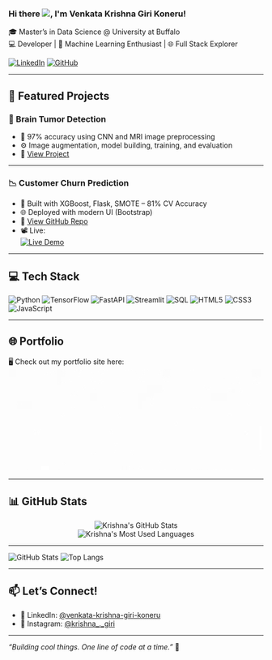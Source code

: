 ### Hi there <img src="https://raw.githubusercontent.com/MartinHeinz/MartinHeinz/master/wave.gif" width="30px">, I'm Venkata Krishna Giri Koneru!

🎓 Master’s in Data Science @ University at Buffalo  
💻 Developer | 🧠 Machine Learning Enthusiast | 🌐 Full Stack Explorer

[![LinkedIn](https://img.shields.io/badge/LinkedIn-Connect-blue?style=flat-square&logo=linkedin)](https://www.linkedin.com/in/venkata-krishna-giri-koneru-6625101a9/)
[![GitHub](https://img.shields.io/badge/GitHub-Follow-black?style=flat-square&logo=github)](https://github.com/krishnagiri1)

---

## 🚀 Featured Projects

### 🧠 Brain Tumor Detection
- 🧬 97% accuracy using CNN and MRI image preprocessing  
- ⚙️ Image augmentation, model building, training, and evaluation  
- 🔗 [View Project](https://github.com/krishnagiri1/Brain-Tumor-Detection)

---

### 📉 Customer Churn Prediction  
- 🤖 Built with XGBoost, Flask, SMOTE – 81% CV Accuracy  
- 🌐 Deployed with modern UI (Bootstrap)  
- 🔗 [View GitHub Repo](https://github.com/krishnagiri1/Customer-Churn-Prediction)  
- 📽️ Live:  
  [![Live Demo](https://img.shields.io/badge/Live%20Demo-On%20Render-blueviolet?style=flat-square&logo=render)](https://customer-churn-prediction-23n1.onrender.com/)


---

## 💻 Tech Stack

![Python](https://img.shields.io/badge/Python-3670A0?style=flat-square&logo=python&logoColor=white)
![TensorFlow](https://img.shields.io/badge/TensorFlow-FF6F00?style=flat-square&logo=tensorflow&logoColor=white)
![FastAPI](https://img.shields.io/badge/FastAPI-009688?style=flat-square&logo=fastapi&logoColor=white)
![Streamlit](https://img.shields.io/badge/Streamlit-FF4B4B?style=flat-square&logo=streamlit&logoColor=white)
![SQL](https://img.shields.io/badge/SQL-07405E?style=flat-square&logo=sqlite&logoColor=white)
![HTML5](https://img.shields.io/badge/HTML5-E34F26?style=flat-square&logo=html5&logoColor=white)
![CSS3](https://img.shields.io/badge/CSS3-1572B6?style=flat-square&logo=css3&logoColor=white)
![JavaScript](https://img.shields.io/badge/JavaScript-F7DF1E?style=flat-square&logo=javascript&logoColor=black)

---

## 🌐 Portfolio

🖥️ Check out my portfolio site here:  
[![Live Link](https://github.com/krishnagiri1/Customer-Churn-Prediction/blob/main/output.gif?raw=true)](https://fanciful-figolla-b75344.netlify.app/)

---

## 📊 GitHub Stats

<p align="center">
  <img src="https://github-readme-stats.vercel.app/api?username=krishnagiri1&show_icons=true&theme=radical" alt="Krishna's GitHub Stats"/>
  <br/>
  <img src="https://github-readme-stats.vercel.app/api/top-langs/?username=krishnagiri1&layout=compact&theme=radical" alt="Krishna's Most Used Languages"/>
</p>

---

![GitHub Stats](https://github-readme-stats.vercel.app/api?username=krishnagiri1&show_icons=true&theme=radical)
![Top Langs](https://github-readme-stats.vercel.app/api/top-langs/?username=krishnagiri1&layout=compact&theme=radical)

---

## 📫 Let’s Connect!

- 💼 LinkedIn: [@venkata-krishna-giri-koneru](https://www.linkedin.com/in/venkata-krishna-giri-koneru-6625101a9/)
- 📸 Instagram: [@krishna_._giri](https://www.instagram.com/krishna_._giri/)

---

_“Building cool things. One line of code at a time.”_ 🚀



<!--
**krishnagiri1/krishnagiri1** is a ✨ _special_ ✨ repository because its `README.md` (this file) appears on your GitHub profile.

Here are some ideas to get you started:

- 🔭 I’m currently working on ...
- 🌱 I’m currently learning ...
- 👯 I’m looking to collaborate on ...
- 🤔 I’m looking for help with ...
- 💬 Ask me about ...
- 📫 How to reach me: ...
- 😄 Pronouns: ...
- ⚡ Fun fact: ...
-->

